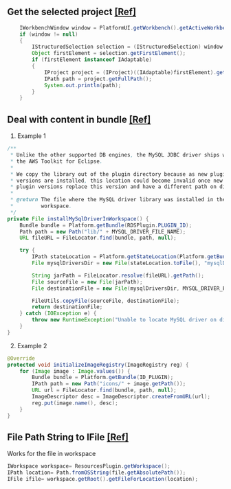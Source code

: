 
## Get the selected project [[Ref]](http://stackoverflow.com/questions/6892294/eclipse-plugin-how-to-get-the-path-to-the-currently-selected-project)
```Java
    IWorkbenchWindow window = PlatformUI.getWorkbench().getActiveWorkbenchWindow();
    if (window != null)
    {
        IStructuredSelection selection = (IStructuredSelection) window.getSelectionService().getSelection();
        Object firstElement = selection.getFirstElement();
        if (firstElement instanceof IAdaptable)
        {
            IProject project = (IProject)((IAdaptable)firstElement).getAdapter(IProject.class);
            IPath path = project.getFullPath();
            System.out.println(path);
        }
    }
```

## Deal with content in bundle [[Ref]](http://www.programcreek.com/java-api-examples/org.eclipse.core.runtime.FileLocator)

1. Example 1 
```Java
/**
 * Unlike the other supported DB engines, the MySQL JDBC driver ships with
 * the AWS Toolkit for Eclipse.
 *
 * We copy the library out of the plugin directory because as new plugin
 * versions are installed, this location could become invalid once new
 * plugin versions replace this version and have a different path on disk.
 *
 * @return The file where the MySQL driver library was installed in the
 *         workspace.
 */
private File installMySqlDriverInWorkspace() {
    Bundle bundle = Platform.getBundle(RDSPlugin.PLUGIN_ID);
    Path path = new Path("lib/" + MYSQL_DRIVER_FILE_NAME);
    URL fileURL = FileLocator.find(bundle, path, null);

    try {
        IPath stateLocation = Platform.getStateLocation(Platform.getBundle(RDSPlugin.PLUGIN_ID));
        File mysqlDriversDir = new File(stateLocation.toFile(), "mysqlDrivers");

        String jarPath = FileLocator.resolve(fileURL).getPath();
        File sourceFile = new File(jarPath);
        File destinationFile = new File(mysqlDriversDir, MYSQL_DRIVER_FILE_NAME);

        FileUtils.copyFile(sourceFile, destinationFile);
        return destinationFile;
    } catch (IOException e) {
        throw new RuntimeException("Unable to locate MySQL driver on disk.", e);
    }
}
```

2. Example 2

```Java
@Override
protected void initializeImageRegistry(ImageRegistry reg) {
	for (Image image : Image.values()) {
		Bundle bundle = Platform.getBundle(ID_PLUGIN);
		IPath path = new Path("icons/" + image.getPath());
		URL url = FileLocator.find(bundle, path, null);
		ImageDescriptor desc = ImageDescriptor.createFromURL(url);
		reg.put(image.name(), desc);
	}
}
```

## File Path String to IFile [[Ref]](http://stackoverflow.com/questions/960746/how-to-convert-from-file-to-ifile-in-java-for-files-outside-the-project)
Works for the file in  workspace
```Java
IWorkspace workspace= ResourcesPlugin.getWorkspace();    
IPath location= Path.fromOSString(file.getAbsolutePath()); 
IFile ifile= workspace.getRoot().getFileForLocation(location);
```